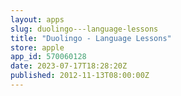 ```yaml
---
layout: apps
slug: duolingo---language-lessons
title: "Duolingo - Language Lessons"
store: apple
app_id: 570060128
date: 2023-07-17T18:28:20Z
published: 2012-11-13T08:00:00Z
---
```

